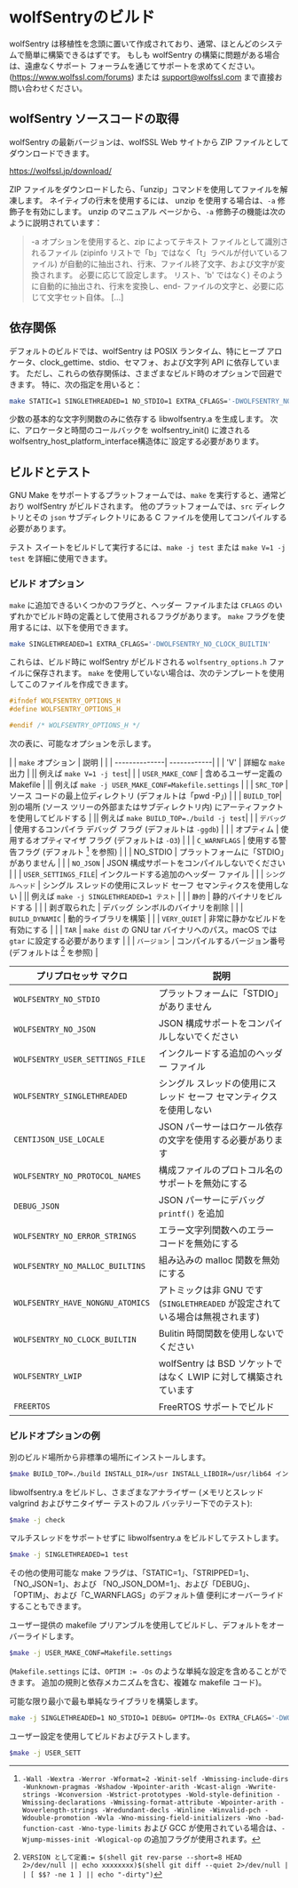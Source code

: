# wolfSentryのビルド

wolfSentry は移植性を念頭に置いて作成されており、通常、ほとんどのシステムで簡単に構築できるはずです。 もしも
wolfSentry の構築に問題がある場合は、遠慮なくサポート フォーラムを通じてサポートを求めてください。
(<https://www.wolfssl.com/forums>) または [support@wolfssl.com](mailto:support@wolfssl.com) まで直接お問い合わせください。

## wolfSentry ソースコードの取得

wolfSentry の最新バージョンは、wolfSSL Web サイトから ZIP ファイルとしてダウンロードできます。

<https://wolfssl.jp/download/>

ZIP ファイルをダウンロードしたら、「unzip」コマンドを使用してファイルを解凍します。 ネイティブの行末を使用するには、
unzip を使用する場合は、`-a` 修飾子を有効にします。 unzip のマニュアル ページから、`-a` 修飾子の機能は次のように説明されています：

> -a オプションを使用すると、zip によってテキスト ファイルとして識別されるファイル (zipinfo リストで「b」ではなく「t」ラベルが付いているファイル) が自動的に抽出され、行末、ファイル終了文字、および文字が変換されます。 必要に応じて設定します。
> リスト、'b' ではなく) そのように自動的に抽出され、行末を変換し、end-
> ファイルの文字と、必要に応じて文字セット自体。 [...]

## 依存関係

デフォルトのビルドでは、wolfSentry は POSIX ランタイム、特にヒープ アロケータ、clock_gettime、stdio、セマフォ、および文字列 API に依存しています。 ただし、これらの依存関係は、さまざまなビルド時のオプションで回避できます。 特に、次の指定を用いると：

```sh
make STATIC=1 SINGLETHREADED=1 NO_STDIO=1 EXTRA_CFLAGS='-DWOLFSENTRY_NO_CLOCK_BUILTIN -DWOLFSENTRY_NO_MALLOC_BUILTIN'
```

少数の基本的な文字列関数のみに依存する libwolfsentry.a を生成します。 次に、アロケータと時間のコールバックを wolfsentry_init() に渡される　wolfsentry_host_platform_interface構造体に`設定する必要があります。

## ビルドとテスト

GNU Make をサポートするプラットフォームでは、`make` を実行すると、通常どおり wolfSentry がビルドされます。 他のプラットフォームでは、`src` ディレクトリとその `json` サブディレクトリにある C ファイルを使用してコンパイルする必要があります。

テスト スイートをビルドして実行するには、`make -j test` または `make V=1 -j test` を詳細に使用できます。


### ビルド オプション

`make` に追加できるいくつかのフラグと、ヘッダー ファイルまたは `CFLAGS` のいずれかでビルド時の定義として使用されるフラグがあります。 `make` フラグを使用するには、以下を使用できます。

```sh
make SINGLETHREADED=1 EXTRA_CFLAGS='-DWOLFSENTRY_NO_CLOCK_BUILTIN'
```

これらは、ビルド時に wolfSentry がビルドされる `wolfsentry_options.h` ファイルに保存されます。 `make` を使用していない場合は、次のテンプレートを使用してこのファイルを作成できます。

```c
#ifndef WOLFSENTRY_OPTIONS_H
#define WOLFSENTRY_OPTIONS_H

#endif /* WOLFSENTRY_OPTIONS_H */
```

次の表に、可能なオプションを示します。

| | `make` オプション | 説明 |
| | --------------| ------------|
| | 'V' | 詳細な `make` 出力 |
|| 例えば `make V=1 -j test`|
| | `USER_MAKE_CONF` | 含めるユーザー定義の Makefile |
|| 例えば `make -j USER_MAKE_CONF=Makefile.settings` |
| | `SRC_TOP` | ソース コードの最上位ディレクトリ (デフォルトは「pwd -P」) |
| | `BUILD_TOP`| 別の場所 (ソース ツリーの外部またはサブディレクトリ内) にアーティファクトを使用してビルドする |
|| 例えば `make BUILD_TOP=./build -j test`|
| | `デバッグ` | 使用するコンパイラ デバッグ フラグ (デフォルトは `-ggdb`) |
| | オプティム | 使用するオプティマイザ フラグ (デフォルトは `-O3`) |
| | `C_WARNFLAGS` | 使用する警告フラグ (デフォルト [^1] を参照) |
| | NO_STDIO | プラットフォームに「STDIO」がありません |
| | `NO_JSON` | JSON 構成サポートをコンパイルしないでください |
| | `USER_SETTINGS_FILE`| インクルードする追加のヘッダー ファイル |
| | `シングルヘッド` | シングル スレッドの使用にスレッド セーフ セマンティクスを使用しない |
|| 例えば `make -j SINGLETHREADED=1 テスト` |
| | `静的` | 静的バイナリをビルドする |
| | 剥ぎ取られた | デバッグ シンボルのバイナリを削除 |
| | `BUILD_DYNAMIC` | 動的ライブラリを構築 |
| | `VERY_QUIET` | 非常に静かなビルドを有効にする |
| | `TAR` | `make dist` の GNU tar バイナリへのパス。macOS では `gtar` に設定する必要があります |
| | `バージョン` | コンパイルするバージョン番号 (デフォルトは [^2] を参照) |

[^1]: `-Wall -Wextra -Werror -Wformat=2 -Winit-self -Wmissing-include-dirs -Wunknown-pragmas -Wshadow -Wpointer-arith -Wcast-align -Wwrite-strings -Wconversion -Wstrict-prototypes -Wold-style-definition -Wmissing-declarations -Wmissing-format-attribute -Wpointer-arith -Woverlength-strings -Wredundant-decls -Winline -Winvalid-pch -Wdouble-promotion -Wvla -Wno-missing-field-initializers -Wno -bad-function-cast -Wno-type-limits` および GCC が使用されている場合は、`-Wjump-misses-init -Wlogical-op` の追加フラグが使用されます。

[^2]: `VERSION として定義:= $(shell git rev-parse --short=8 HEAD 2>/dev/null || echo xxxxxxxx)$(shell git diff --quiet 2>/dev/null | | [ $$? -ne 1 ] || echo "-dirty")`


| プリプロセッサ マクロ | 説明 |
| --- | --- |
|`WOLFSENTRY_NO_STDIO` | プラットフォームに「STDIO」がありません |
|`WOLFSENTRY_NO_JSON` | JSON 構成サポートをコンパイルしないでください |
|`WOLFSENTRY_USER_SETTINGS_FILE` | インクルードする追加のヘッダー ファイル |
|`WOLFSENTRY_SINGLETHREADED` | シングル スレッドの使用にスレッド セーフ セマンティクスを使用しない |
|`CENTIJSON_USE_LOCALE` | JSON パーサーはロケール依存の文字を使用する必要があります |
|`WOLFSENTRY_NO_PROTOCOL_NAMES` | 構成ファイルのプロトコル名のサポートを無効にする |
|`DEBUG_JSON` | JSON パーサーにデバッグ `printf()` を追加 |
|`WOLFSENTRY_NO_ERROR_STRINGS` | エラー文字列関数へのエラー コードを無効にする |
|`WOLFSENTRY_NO_MALLOC_BUILTINS` | 組み込みの malloc 関数を無効にする |
|`WOLFSENTRY_HAVE_NONGNU_ATOMICS` | アトミックは非 GNU です (`SINGLETHREADED` が設定されている場合は無視されます) |
|`WOLFSENTRY_NO_CLOCK_BUILTIN` | Bulitin 時間関数を使用しないでください |
|`WOLFSENTRY_LWIP` | wolfSentry は BSD ソケットではなく LWIP に対して構築されています |
|`FREERTOS` | FreeRTOS サポートでビルド |

### ビルドオプションの例

別のビルド場所から非標準の場所にインストールします。

```sh
$make BUILD_TOP=./build INSTALL_DIR=/usr INSTALL_LIBDIR=/usr/lib64 インストール
```

libwolfsentry.a をビルドし、さまざまなアナライザー (メモリとスレッド
valgrind およびサニタイザー テストのフル バッテリー下でのテスト):

```sh
$make -j check
```

マルチスレッドをサポートせずに libwolfsentry.a をビルドしてテストします。

```sh
$make -j SINGLETHREADED=1 test
```

その他の使用可能な make フラグは、「STATIC=1」、「STRIPPED=1」、「NO_JSON=1」、および
「NO_JSON_DOM=1」、および「DEBUG」、「OPTIM」、および「C_WARNFLAGS」のデフォルト値
便利にオーバーライドすることもできます。

ユーザー提供の makefile プリアンブルを使用してビルドし、デフォルトをオーバーライドします。

```sh
$make -j USER_MAKE_CONF=Makefile.settings
```

(`Makefile.settings` には、`OPTIM := -Os` のような単純な設定を含めることができます。
追加の規則と依存メカニズムを含む、複雑な makefile コード)。

可能な限り最小で最も単純なライブラリを構築します。

```sh
make -j SINGLETHREADED=1 NO_STDIO=1 DEBUG= OPTIM=-Os EXTRA_CFLAGS='-DWOLFSENTRY_NO_CLOCK_BUILTIN -DWOLFSENTRY_NO_MALLOC_BUILTIN -DWOLFSENTRY_NO_ERROR_STRINGS -Wno-error=inline -Wno-inline'
```

ユーザー設定を使用してビルドおよびテストします。

```sh
$make -j USER_SETT